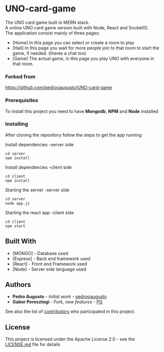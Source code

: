 # UNO-card-game

The UNO card game built in MERN stack. <br/>A online UNO card game version built with Node, React and SocketIO.<br/> The application consist mainly of three pages:
* [Home] In this page you can select or create a room to play
* [Hall] In this page you wait for more people join to that room to start the game, if needed. (theres a chat too)
* [Game] The actual game, in this page you play UNO with everyone in that room.

### Forked from
https://github.com/pedrooaugusto/UNO-card-game

### Prerequisites

To install this project you need to have **Mongodb**, **NPM** and **Node** installed

### Installing

After cloning the repository follow the steps to get the app running

Install dependencies -server side

```
cd server
npm install
```

Install dependencies -client side

```
cd client
npm install
```

Starting the server -server side

```
cd server
node app.js
```

Starting the react app -client side

```
cd client
npm start
```

## Built With

* [MONGO] - Database used
* [Express] - Back end framework used
* [React] - Front end Framework used
* [Node] - Server side language used

## Authors

* **Pedro Augusto** - *Initial work* - [pedrooaugusto](https://github.com/pedrooaugusto)
* **Gabor Peresztegi** - *Fork, new features* - [PG](https://github.com/PGNetHun)

See also the list of [contributors](https://github.com/your/project/contributors) who participated in this project.

## License

This project is licensed under the Apache License 2.0 - see the [LICENSE.md](LICENSE.md) file for details

